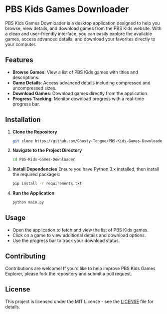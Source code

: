 # PBS Kids Games Downloader

PBS Kids Games Downloader is a desktop application designed to help you browse, view details, and download games from the PBS Kids website. With a clean and user-friendly interface, you can easily explore the available games, access advanced details, and download your favorites directly to your computer.

## Features

- **Browse Games**: View a list of PBS Kids games with titles and descriptions.
- **Game Details**: Access advanced details including compressed and uncompressed sizes.
- **Download Games**: Download games directly from the application.
- **Progress Tracking**: Monitor download progress with a real-time progress bar.

## Installation

1. **Clone the Repository**
   ```bash
   git clone https://github.com/Ghosty-Tongue/PBS-Kids-Games-Downloader.git
   ```

2. **Navigate to the Project Directory**
   ```bash
   cd PBS-Kids-Games-Downloader
   ```

3. **Install Dependencies**
   Ensure you have Python 3.x installed, then install the required packages:
   ```bash
   pip install -r requirements.txt
   ```

4. **Run the Application**
   ```bash
   python main.py
   ```

## Usage

- Open the application to fetch and view the list of PBS Kids games.
- Click on a game to view additional details and download options.
- Use the progress bar to track your download status.

## Contributing

Contributions are welcome! If you'd like to help improve PBS Kids Games Explorer, please fork the repository and submit a pull request. 

## License

This project is licensed under the MIT License - see the [LICENSE](LICENSE) file for details.
